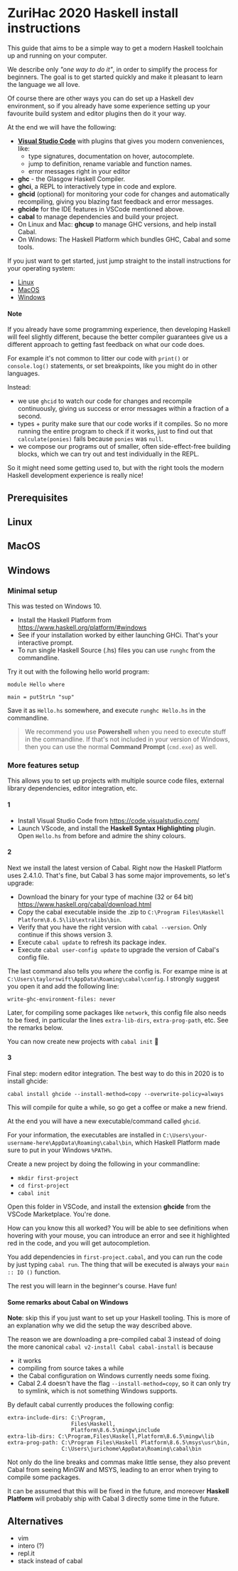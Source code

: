 # ZuriHac 2020 Haskell install instructions

This guide that aims to be a simple way to get a modern Haskell toolchain up and running on your computer.

We describe only _"one way to do it"_, in order to simplify the process for beginners. The goal is to get started quickly and make it pleasant to learn the language we all love.

Of course there are other ways you can do set up a Haskell dev environment, so if you already have some experience setting up your favourite build system and editor plugins then do it your way.

At the end we will have the following:

- **[Visual Studio Code](https://code.visualstudio.com/)** with plugins that gives you modern conveniences, like:
  - type signatures, documentation on hover, autocomplete.
  - jump to definition, rename variable and function names.
  - error messages right in your editor
- **ghc** - the Glasgow Haskell Compiler.
- **ghci**, a REPL to interactively type in code and explore.
- **ghcid** (optional) for monitoring your code for changes and automatically recompiling, giving you blazing fast feedback and error messages.
- **ghcide** for the IDE features in VSCode mentioned above.
- **cabal** to manage dependencies and build your project.
- On Linux and Mac: **ghcup** to manage GHC versions, and help install Cabal.
- On Windows: The Haskell Platform which bundles GHC, Cabal and some tools.

If you just want to get started, just jump straight to the install instructions for your operating system:

- [Linux](Linux)
- [MacOS](MacOS)
- [Windows](Windows)


#### Note

If you already have some programming experience, then developing Haskell will feel slightly different, because the better compiler guarantees give us a different approach to getting fast feedback on what our code does.

For example it's not common to litter our code with `print()` or `console.log()` statements, or set breakpoints, like you might do in other languages.

Instead:

- we use `ghcid` to watch our code for changes and recompile continuously, giving us success or error messages within a fraction of a second.
- types + purity make sure that our code works if it compiles. So no more running the entire program to check if it works, just to find out that `calculate(ponies)` fails because `ponies` was `null`.
- we compose our programs out of smaller, often side-effect-free building blocks, which we can try out and test individually in the REPL.

So it might need some getting used to, but with the right tools the modern Haskell development experience is really nice!


## Prerequisites

## Linux

## MacOS

## Windows

### Minimal setup

This was tested on Windows 10.

- Install the Haskell Platform from https://www.haskell.org/platform/#windows
- See if your installation worked by either launching GHCi. That's your interactive prompt.
- To run single Haskell Source (.hs) files you can use `runghc` from the commandline.

Try it out with the following hello world program:

```
module Hello where

main = putStrLn "sup"
```

Save it as `Hello.hs` somewhere, and execute `runghc Hello.hs` in the commandline.

> We recommend you use **Powershell** when you need to execute stuff in the commandline. If that's not included in your version of Windows, then you can use the normal **Command Prompt** (`cmd.exe`) as well.

### More features setup

This allows you to set up projects with multiple source code files, external library dependencies, editor integration, etc.

#### 1

- Install Visual Studio Code from https://code.visualstudio.com/
- Launch VScode, and install the **Haskell Syntax Highlighting** plugin. Open `Hello.hs` from before and admire the shiny colours.

#### 2

Next we install the latest version of Cabal. Right now the Haskell Platform uses 2.4.1.0. That's fine, but Cabal 3 has some major improvements, so let's upgrade:

- Download the binary for your type of machine (32 or 64 bit) https://www.haskell.org/cabal/download.html
- Copy the cabal executable inside the .zip to `C:\Program Files\Haskell Platform\8.6.5\lib\extralibs\bin`.
- Verify that you have the right version with `cabal --version`. Only  continue if this shows version 3.
- Execute `cabal update` to refresh its package index.
- Execute `cabal user-config update` to upgrade the version of Cabal's config file.

The last command also tells you _where_ the config is. For exampe mine is at `C:\Users\taylorswift\AppData\Roaming\cabal\config`. I strongly suggest you open it and add the following line:

```
write-ghc-environment-files: never
```

Later, for compiling some packages like `network`, this config file also needs to be fixed, in particular the lines `extra-lib-dirs`, `extra-prog-path`, etc. See the remarks below.

You can now create new projects with `cabal init` 🎉

#### 3

Final step: modern editor integration. The best way to do this in 2020 is to install ghcide:

```
cabal install ghcide --install-method=copy --overwrite-policy=always
```

This will compile for quite a while, so go get a coffee or make a new friend.

At the end you will have a new executable/command called `ghcid`.

For your information, the executables are installed in `C:\Users\your-username-here\AppData\Roaming\cabal\bin`, which Haskell Platform made sure to put in your Windows `%PATH%`.

Create a new project by doing the following in your commandline:

- `mkdir first-project`
- `cd first-project`
- `cabal init`

Open this folder in VSCode, and install the extension **ghcide** from the VSCode Marketplace. You're done.

How can you know this all worked? You will be able to see definitions when hovering with your mouse, you can introduce an error and see it highlighted red in the code, and you will get autocompletion.

You add dependencies in `first-project.cabal`, and you can run the code by just typing `cabal run`. The thing that will be executed is always your `main :: IO ()` function.

The rest you will learn in the beginner's course. Have fun!


#### Some remarks about Cabal on Windows

**Note**: skip this if you just want to set up your Haskell tooling. This is more of an explanation why we did the setup the way described above.

The reason we are downloading a pre-compiled cabal 3 instead of doing the more canonical `cabal v2-install Cabal cabal-install` is because

- it works
- compiling from source takes a while
- the Cabal configuration on Windows currently needs some fixing.
- Cabal 2.4 doesn't have the flag `--install-method=copy`, so it can only try to symlink, which is not something Windows supports.

By default cabal currently produces the following config:

```
extra-include-dirs: C:\Program,
                    Files\Haskell,
                    Platform\8.6.5\mingw\include
extra-lib-dirs: C:\Program,Files\Haskell,Platform\8.6.5\mingw\lib
extra-prog-path: C:\Program Files\Haskell Platform\8.6.5\msys\usr\bin,
                 C:\Users\jurichome\AppData\Roaming\cabal\bin
```

Not only do the line breaks and commas make little sense, they also prevent Cabal from seeing MinGW and MSYS, leading to an error when trying to compile some packages.

It can be assumed that this will be fixed in the future, and moreover **Haskell Platform** will probably ship with Cabal 3 directly some time in the future.


## Alternatives

- vim
- intero (?)
- repl.it
- stack instead of cabal



